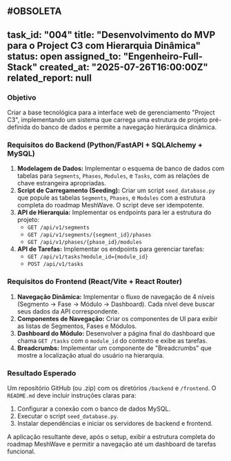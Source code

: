 #OBSOLETA
---
task_id: "004"
title: "Desenvolvimento do MVP para o Project C3 com Hierarquia Dinâmica"
status: open
assigned_to: "Engenheiro-Full-Stack"
created_at: "2025-07-26T16:00:00Z"
related_report: null
---

### Objetivo
Criar a base tecnológica para a interface web de gerenciamento "Project C3", implementando um sistema que carrega uma estrutura de projeto pré-definida do banco de dados e permite a navegação hierárquica dinâmica.

### Requisitos do Backend (Python/FastAPI + SQLAlchemy + MySQL)
1.  **Modelagem de Dados:** Implementar o esquema de banco de dados com tabelas para `Segments`, `Phases`, `Modules`, e `Tasks`, com as relações de chave estrangeira apropriadas.
2.  **Script de Carregamento (Seeding):** Criar um script `seed_database.py` que popule as tabelas `Segments`, `Phases`, e `Modules` com a estrutura completa do roadmap MeshWave. O script deve ser idempotente.
3.  **API de Hierarquia:** Implementar os endpoints para ler a estrutura do projeto:
    - `GET /api/v1/segments`
    - `GET /api/v1/segments/{segment_id}/phases`
    - `GET /api/v1/phases/{phase_id}/modules`
4.  **API de Tarefas:** Implementar os endpoints para gerenciar tarefas:
    - `GET /api/v1/tasks?module_id={module_id}`
    - `POST /api/v1/tasks`

### Requisitos do Frontend (React/Vite + React Router)
1.  **Navegação Dinâmica:** Implementar o fluxo de navegação de 4 níveis (Segmento -> Fase -> Módulo -> Dashboard). Cada nível deve buscar seus dados da API correspondente.
2.  **Componentes de Navegação:** Criar os componentes de UI para exibir as listas de Segmentos, Fases e Módulos.
3.  **Dashboard do Módulo:** Desenvolver a página final do dashboard que chama `GET /tasks` com o `module_id` do contexto e exibe as tarefas.
4.  **Breadcrumbs:** Implementar um componente de "Breadcrumbs" que mostre a localização atual do usuário na hierarquia.

### Resultado Esperado
Um repositório GitHub (ou .zip) com os diretórios `/backend` e `/frontend`. O `README.md` deve incluir instruções claras para:
1.  Configurar a conexão com o banco de dados MySQL.
2.  Executar o script `seed_database.py`.
3.  Instalar dependências e iniciar os servidores de backend e frontend.

A aplicação resultante deve, após o setup, exibir a estrutura completa do roadmap MeshWave e permitir a navegação até um dashboard de tarefas funcional.

